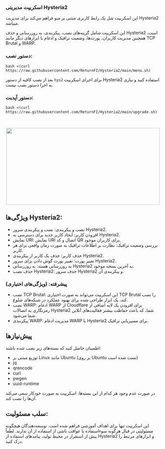 ### اسکریپت مدیریتی Hysteria2

این اسکریپت شل یک رابط کاربری مبتنی بر منو فراهم می‌کند برای مدیریت Hysteria2 میباشد.

این اسکریپت شامل گزینه‌های نصب، پیکربندی، به روزرسانی و حذف Hysteria2 است، همچنین مدیریت کاربران، پورت‌ها، وضعیت ترافیک و ادغام با ابزارهای دیگر مانند TCP Brutal و WARP.

### دستور نصب:

```shell
bash <(curl https://raw.githubusercontent.com/ReturnFI/Hysteria2/main/menu.sh)
```
بعد از نصب کافیه از دستور `hys2`  برای اجرای اسکریپت Hysteria2 استفاده کنید و نیازی به اجرا دستور نصب نیست.

### دستور آپدیت:
```shell
bash <(curl https://raw.githubusercontent.com/ReturnFI/Hysteria2/main/upgrade.sh)
```

<br />
<p align="center">
<img src="https://github.com/ReturnFI/Hysteria2/assets/151555003/b1c7ab9f-7887-46fd-8e13-a7bfe9bf5990" width="500" height="250">
<p/>

## ویژگی‌ها Hysteria2:

- نصب و پیکربندی: نصب و پیکربندی سرور Hysteria2.
- افزودن کاربر: ایجاد کاربر جدید برای دسترسی به Hysteria2.
- نمایش URI: نمایش URI اتصال و کد QR برای کاربران موجود.
- بررسی وضعیت ترافیک: نظارت بر اطلاعات ترافیک به صورت زمان واقعی برای هر کاربر.
- حذف کاربر: حذف یک کاربر از پیکربندی Hysteria2.
- تغییر پورت: تغییر پورت‌ گوش‌ دادن برای سرور Hysteria2.
- به روزرسانی هسته: به روزرسانی Hysteria2 به آخرین نسخه موجود.
- حذف نصب Hysteria2: حذف سرور Hysteria2 و پیکربندی آن.
  
### پیشرفته: (ویژگی‌های اختیاری)
- نصب TCP Brutal: این اسکریپت می‌تواند به صورت اختیاری TCP Brutal را نصب کند، یک ابزار طراحی شده برای بهبود عملکرد در شبکه‌های شلوغ.
- نصب WARP: ادغام WARP از Cloudflare برای افزودن یک لایه اضافی از رمزنگاری به اتصالات Hysteria2 شما، که باعث حفاظت بیشتر فعالیت‌های آنلاین شما می‌شود.
- پیکربندی WARP: مدیریت ادغام WARP با Hysteria2 برای مسیریابی ترافیک.

## پیش‌نیازها
اطمینان حاصل کنید که بسته‌های زیر نصب شده باشند:

- توزیع مبتنی بر Linux مانند Ubuntu (بر روی Ubuntu تست شده است)
- jq
- qrencode
- curl
- pwgen
- uuid-runtime

در صورت عدم وجود هر کدام از این بسته‌ها، اسکریپت به صورت خودکار سعی می‌کند آن‌ها را نصب کند.

## سلب مسئولیت:
این اسکریپت تنها برای اهداف آموزشی فراهم شده است. توسعه‌دهندگان هیچگونه مسئولیتی در قبال هرگونه سوءاستفاده یا عواقب ناشی از استفاده از آن ندارند. لطفاً پیش از استقرار در محیط تولید، پیامدهای استفاده از Hysteria2 و ابزارهای مرتبط را درک کنید.
